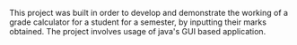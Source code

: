 This project was built in order to develop and demonstrate the working of a grade calculator for a student for a semester, by inputting their marks obtained. 
The project involves usage of java's GUI based application.
